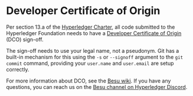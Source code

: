 Developer Certificate of Origin
===============================

Per section 13.a of the
[Hyperledger Charter](https://www.hyperledger.org/about/charter-2), all code
submitted to the Hyperledger Foundation needs to have a
[Developer Certificate of Origin](http://developercertificate.org/) (DCO)
sign-off.

The sign-off needs to use your legal name, not a pseudonym. Git has a built-in
mechanism for this using the `-s` or `--signoff` argument to the `git commit`
command, providing your `user.name` and `user.email` are setup correctly.

For more information about DCO, see the
[Besu wiki](https://wiki.hyperledger.org/pages/viewpage.action?pageId=24772914).
If you have any questions, you can reach us on the
[Besu channel on Hyperledger Discord](https://discord.gg/hyperledger).
